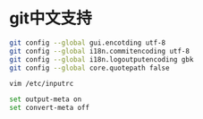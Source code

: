# git中文支持

```bash
git config --global gui.encotding utf-8
git config --global i18n.commitencoding utf-8
git config --global i18n.logoutputencoding gbk
git config --global core.quotepath false
```

`vim /etc/inputrc`

```bash
set output-meta on
set convert-meta off
```